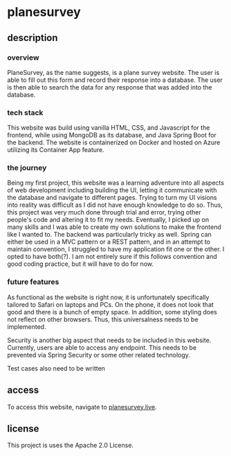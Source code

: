 # planesurvey

## description
### overview
PlaneSurvey, as the name suggests, is a plane survey website. The user is able to fill out this form and record their response into a database.
The user is then able to search the data for any response that was added into the database.

### tech stack
This website was build using vanilla HTML, CSS, and Javascript for the frontend, while using MongoDB as its database, and Java Spring Boot for the
backend. The website is containerized on Docker and hosted on Azure utilizing its Container App feature.

### the journey
Being my first project, this website was a learning adventure into all aspects of web development including building the UI, letting it communicate
with the database and navigate to different pages. Trying to turn my UI visions into reality was difficult as I did not have enough knowledge to do so. Thus, this project was very much done through trial and error, trying other people's code and altering it to fit my needs. Eventually, I picked up on many skills and I was able to create my own solutions to make the frontend like I wanted to. The backend was particularly tricky as well. Spring can either be used in a MVC pattern or a REST pattern, and in an attempt to maintain convention, I struggled to have my application fit one or the other. I opted to have both(?). I am not entirely sure if this follows convention and good coding practice, but it will have to do for now.

### future features
As functional as the website is right now, it is unfortunately specifically tailored to Safari on laptops and PCs. On the phone, it does not look that good and there is a bunch of empty space. In addition, some styling does not reflect on other browsers. Thus, this universalness needs to be implemented. 

Security is another big aspect that needs to be included in this website. Currently, users are able to access any endpoint. This needs to be prevented via Spring Security or some other related technology.

Test cases also need to be written

## access
To access this website, navigate to [planesurvey.live](https://planesurvey.live).

## license
This project is uses the Apache 2.0 License.



